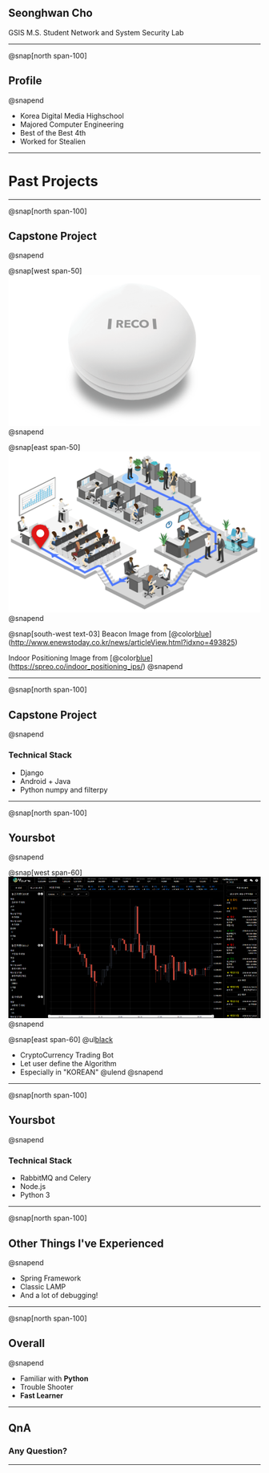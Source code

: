 ## Seonghwan Cho

GSIS M.S. Student
Network and System Security Lab

---
@snap[north span-100]
## Profile
@snapend

- Korea Digital Media Highschool
- Majored Computer Engineering
- Best of the Best 4th
- Worked for Stealien

---

# Past Projects

---
@snap[north span-100]
## Capstone Project
@snapend

@snap[west span-50]
![](assets/img/beacon.png)
@snapend

@snap[east span-50]
![](assets/img/indoor_positioning.png)
@snapend


@snap[south-west text-03]
Beacon Image from [@color[blue](RECO)](http://www.enewstoday.co.kr/news/articleView.html?idxno=493825)
  

Indoor Positioning Image from [@color[blue](SPREO)](https://spreo.co/indoor_positioning_ips/)
@snapend

---
@snap[north span-100]
## Capstone Project
@snapend
### Technical Stack  
  
  
- Django
- Android + Java
- Python numpy and filterpy

---
@snap[north span-100]
## Yoursbot
@snapend

@snap[west span-60]
![](assets/img/yours_chart.png)
@snapend

@snap[east span-60]
@ul[black](false)
- CryptoCurrency Trading Bot
- Let user define the Algorithm
- Especially in "KOREAN"
@ulend
@snapend

---
@snap[north span-100]
## Yoursbot
@snapend

### Technical Stack  

- RabbitMQ and Celery
- Node.js
- Python 3

---
@snap[north span-100]
## Other Things I've Experienced
@snapend

- Spring Framework
- Classic LAMP
- And a lot of debugging!

---
@snap[north span-100]
## Overall
@snapend

- Familiar with **Python**
- Trouble Shooter
- **Fast Learner**

---

## QnA

### Any Question?

---
